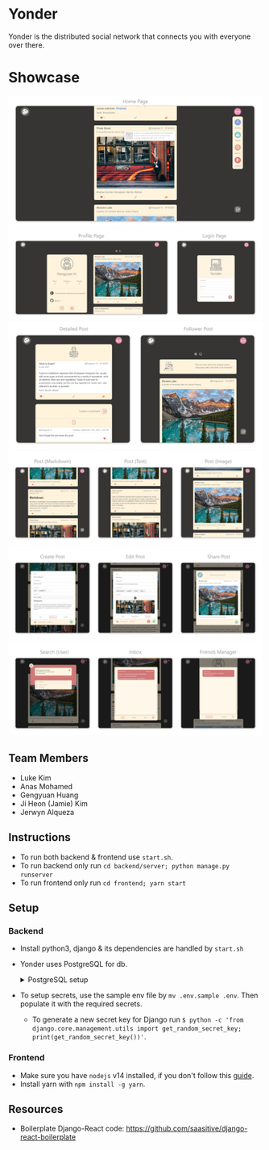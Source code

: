 # Yonder
Yonder is the distributed social network that connects you with everyone over there. 

# Showcase

![Showcase 1](https://github.com/aghnu/yonder/blob/main/github_res/pngs/UI1.png "Yonder UI Showcase 1")
![Showcase 2](https://github.com/aghnu/yonder/blob/main/github_res/pngs/UI2.png "Yonder UI Showcase 2")
![Showcase 3](https://github.com/aghnu/yonder/blob/main/github_res/pngs/UI3.png "Yonder UI Showcase 3")
![Showcase 4](https://github.com/aghnu/yonder/blob/main/github_res/pngs/UI4.png "Yonder UI Showcase 4")
![Showcase 5](https://github.com/aghnu/yonder/blob/main/github_res/pngs/UI5.png "Yonder UI Showcase 5")
![Showcase 6](https://github.com/aghnu/yonder/blob/main/github_res/pngs/UI6.png "Yonder UI Showcase 6")

## Team Members

-   Luke Kim
-   Anas Mohamed
-   Gengyuan Huang
-   Ji Heon (Jamie) Kim
-   Jerwyn Alqueza

## Instructions

-   To run both backend & frontend use `start.sh`.
-   To run backend only run `cd backend/server; python manage.py runserver`
-   To run frontend only run `cd frontend; yarn start`

## Setup

### Backend

-   Install python3, django & its dependencies are handled by `start.sh`

-   Yonder uses PostgreSQL for db.

    <details>
    <summary>PostgreSQL setup</summary>

    -   Install PostgreSQL using `sudo apt-get install libpq-dev postgresql postgresql-contrib`, then restart psql service with `sudo service postgresql restart`
    -   Next setup db for Postgres by running the following
        -   `sudo su - postgres`
        -   `psql`
        -   `CREATE DATABASE [database_name];`
        -   `CREATE USER [user] WITH PASSWORD '[password]';`
        -   `ALTER ROLE [user] SET client_encoding TO 'utf8';`
        -   `ALTER ROLE [user] SET default_transaction_isolation TO 'read committed';`
        -   `ALTER ROLE [user] SET timezone TO 'UTC';`
        -   `GRANT ALL PRIVILEGES ON DATABASE [database_name] TO [user];`
        -   Quit psql with `\q` then `exit`

-   To setup secrets, use the sample env file by `mv .env.sample .env`. Then populate it with the required secrets.

    -   To generate a new secret key for Django run `$ python -c 'from django.core.management.utils import get_random_secret_key; print(get_random_secret_key())'`.

    </details>

### Frontend

-   Make sure you have `nodejs` v14 installed, if you don't follow this [guide](https://github.com/nodesource/distributions/blob/master/README.md).
-   Install yarn with `npm install -g yarn`.

## Resources

-   Boilerplate Django-React code: https://github.com/saasitive/django-react-boilerplate
